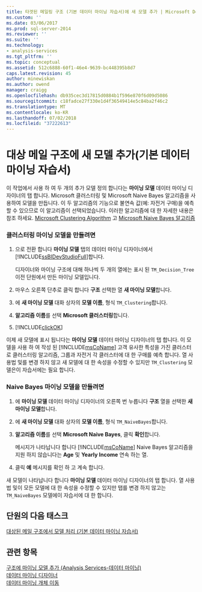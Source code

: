 ```yaml
---
title: 타겟된 메일링 구조 (기본 데이터 마이닝 자습서)에 새 모델 추가 | Microsoft Docs
ms.custom: ''
ms.date: 03/06/2017
ms.prod: sql-server-2014
ms.reviewer: ''
ms.suite: ''
ms.technology:
- analysis-services
ms.tgt_pltfrm: ''
ms.topic: conceptual
ms.assetid: 512c6888-60f1-46e4-9639-bc448395b8d7
caps.latest.revision: 45
author: minewiskan
ms.author: owend
manager: craigg
ms.openlocfilehash: db935cec3d17815d0884b1f596e870f6d09d5086
ms.sourcegitcommit: c18fadce27f330e1d4f36549414e5c84ba2f46c2
ms.translationtype: MT
ms.contentlocale: ko-KR
ms.lasthandoff: 07/02/2018
ms.locfileid: "37222613"
---
```

# <a name="adding-new-models-to-the-targeted-mailing-structure-basic-data-mining-tutorial"></a>대상 메일 구조에 새 모델 추가(기본 데이터 마이닝 자습서)
  이 작업에서 사용 하 여 두 개의 추가 모델 정의 합니다는 **마이닝 모델** 데이터 마이닝 디자이너의 탭 합니다. Microsoft 클러스터링 및 Microsoft Naive Bayes 알고리즘을 사용하여 모델을 만듭니다. 이 두 알고리즘의 기능으로 불연속 값(예: 자전거 구매)을 예측할 수 있으므로 이 알고리즘이 선택되었습니다. 이러한 알고리즘에 대 한 자세한 내용은 참조 하세요. [Microsoft Clustering Algorithm](../../2014/analysis-services/data-mining/microsoft-clustering-algorithm.md) 고 [Microsoft Naive Bayes 알고리즘](../../2014/analysis-services/data-mining/microsoft-naive-bayes-algorithm.md)  
  
### <a name="to-create-a-clustering-mining-model"></a>클러스터링 마이닝 모델을 만들려면  
  
1.  으로 전환 합니다 **마이닝 모델** 탭의 데이터 마이닝 디자이너에서 [!INCLUDE[ssBIDevStudioFull](../includes/ssbidevstudiofull-md.md)]합니다.  
  
     디자이너와 마이닝 구조에 대해 하나씩 두 개의 열에는 표시 된 `TM_Decision_Tree` 이전 단원에서 만든 마이닝 모델입니다.  
  
2.  마우스 오른쪽 단추로 클릭 합니다 **구조** 선택한 열 **새 마이닝 모델**합니다.  
  
3.  에 **새 마이닝 모델** 대화 상자의 **모델 이름**, 형식 `TM_Clustering`합니다.  
  
4.  **알고리즘 이름**를 선택 **Microsoft 클러스터링**합니다.  
  
5.  [!INCLUDE[clickOK](../includes/clickok-md.md)]  
  
 이제 새 모델에 표시 됩니다는 **마이닝 모델** 데이터 마이닝 디자이너의 탭 합니다. 이 모델을 사용 하 여 작성 된 [!INCLUDE[msCoName](../includes/msconame-md.md)] 고객 유사한 특성을 가진 클러스터로 클러스터링 알고리즘, 그룹과 자전거 각 클러스터에 대 한 구매를 예측 합니다. 열 사용법 및를 변경 하지 않고 새 모델에 대 한 속성을 수정할 수 있지만 `TM_Clustering` 모델은이 자습서에는 필요 합니다.  
  
### <a name="to-create-a-naive-bayes-mining-model"></a>Naive Bayes 마이닝 모델을 만들려면  
  
1.  에 **마이닝 모델** 데이터 마이닝 디자이너의 오른쪽 번 누릅니다 **구조** 열을 선택한 **새 마이닝 모델**합니다.  
  
2.  에 **새 마이닝 모델** 대화 상자의 **모델 이름**, 형식 `TM_NaiveBayes`합니다.  
  
3.  **알고리즘 이름**를 선택 **Microsoft Naive Bayes**, 클릭 **확인**합니다.  
  
     메시지가 나타납니다 합니다 [!INCLUDE[msCoName](../includes/msconame-md.md)] Naive Bayes 알고리즘을 지원 하지 않습니다는 **Age** 및 **Yearly Income** 연속 하는 열.  
  
4.  클릭 **예** 메시지를 확인 하 고 계속 합니다.  
  
 새 모델이 나타납니다 합니다 **마이닝 모델** 데이터 마이닝 디자이너의 탭 합니다. 열 사용법 및이 모든 모델에 대 한 속성을 수정할 수 있지만 탭를 변경 하지 않고는 `TM_NaiveBayes` 모델에이 자습서에 대 한 합니다.  
  
## <a name="next-task-in-lesson"></a>단원의 다음 태스크  
 [대상된 메일 구조에서 모델 처리 &#40;기본 데이터 마이닝 자습서&#41;](../../2014/tutorials/processing-models-in-the-targeted-mailing-structure-basic-data-mining-tutorial.md)  
  
## <a name="see-also"></a>관련 항목  
 [구조에 마이닝 모델 추가 &#40;Analysis Services-데이터 마이닝&#41;](../../2014/analysis-services/data-mining/add-mining-models-to-a-structure-analysis-services-data-mining.md)   
 [데이터 마이닝 디자이너](../../2014/analysis-services/data-mining/data-mining-designer.md)   
 [데이터 마이닝 개체 이동](../../2014/analysis-services/data-mining/moving-data-mining-objects.md)  
  
  
